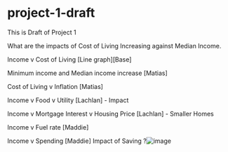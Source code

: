 # project-1-draft
This is Draft of Project 1


What are the impacts of Cost of Living Increasing against Median Income.

Income v Cost of Living [Line graph][Base]

Minimum income and Median income increase [Matias]

Cost of Living v Inflation [Matias]

Income v Food v Utility [Lachlan]
	- Impact
	
Income v Mortgage Interest v Housing Price [Lachlan]
	- Smaller Homes
	
Income v Fuel rate [Maddie]
	
Income v Spending [Maddie]
Impact of Saving ?![image](https://github.com/LachlanPotter33/project-1-draft/assets/148677623/d643a2e9-d8cf-4fd7-bbf3-44ba47cf425e)

